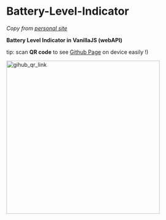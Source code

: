 # Battery-Level-Indicator
_Copy from [personal site](https://victorkarasev.ru/)_

**Battery Level Indicator in VanillaJS (webAPI)**


tip: scan **QR code** to see [Github Page](https://vic-kk.github.io/Battery-Level/) on device easily !)

<img
  src="https://api.qrcode-monkey.com/tmp/0c4ef0881d9e55eb538bcee875456fb9.svg?1696808182123"
  alt="gihub_qr_link"
  title="scan QR code to see Github Page on phone easily"
  width="400"
/>
